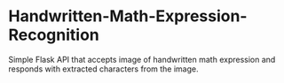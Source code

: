 # Handwritten-Math-Expression-Recognition
Simple Flask API that accepts image of handwritten math expression and responds with extracted characters from the image.
